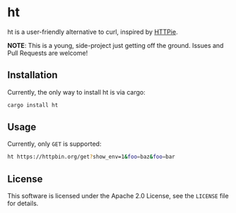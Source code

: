 # ht

ht is a user-friendly alternative to curl, inspired by
[HTTPie](https://github.com/jakubroztocil/httpie).

**NOTE**: This is a young, side-project just getting off the ground. Issues
and Pull Requests are welcome!

## Installation

Currently, the only way to install ht is via cargo:

```bash
cargo install ht
```

## Usage

Currently, only `GET` is supported:

```bash
ht https://httpbin.org/get?show_env=1&foo=baz&foo=bar
```

## License

This software is licensed under the Apache 2.0 License, see the `LICENSE`
file for details.
